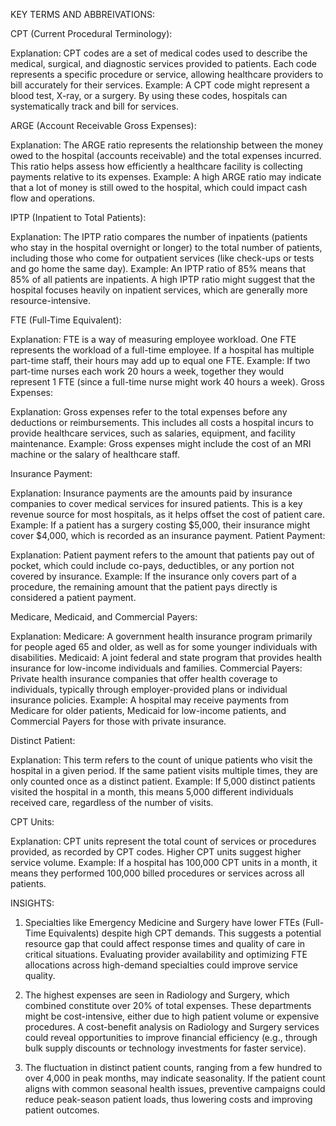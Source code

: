 KEY TERMS AND ABBREIVATIONS:

CPT (Current Procedural Terminology):

Explanation: CPT codes are a set of medical codes used to describe the medical, surgical, and diagnostic services provided to patients. Each code represents a specific procedure or service, allowing healthcare providers to bill accurately for their services.
Example: A CPT code might represent a blood test, X-ray, or a surgery. By using these codes, hospitals can systematically track and bill for services.

ARGE (Account Receivable Gross Expenses):

Explanation: The ARGE ratio represents the relationship between the money owed to the hospital (accounts receivable) and the total expenses incurred. This ratio helps assess how efficiently a healthcare facility is collecting payments relative to its expenses.
Example: A high ARGE ratio may indicate that a lot of money is still owed to the hospital, which could impact cash flow and operations.

IPTP (Inpatient to Total Patients):

Explanation: The IPTP ratio compares the number of inpatients (patients who stay in the hospital overnight or longer) to the total number of patients, including those who come for outpatient services (like check-ups or tests and go home the same day).
Example: An IPTP ratio of 85% means that 85% of all patients are inpatients. A high IPTP ratio might suggest that the hospital focuses heavily on inpatient services, which are generally more resource-intensive.

FTE (Full-Time Equivalent):

Explanation: FTE is a way of measuring employee workload. One FTE represents the workload of a full-time employee. If a hospital has multiple part-time staff, their hours may add up to equal one FTE.
Example: If two part-time nurses each work 20 hours a week, together they would represent 1 FTE (since a full-time nurse might work 40 hours a week).
Gross Expenses:

Explanation: Gross expenses refer to the total expenses before any deductions or reimbursements. This includes all costs a hospital incurs to provide healthcare services, such as salaries, equipment, and facility maintenance.
Example: Gross expenses might include the cost of an MRI machine or the salary of healthcare staff.

Insurance Payment:

Explanation: Insurance payments are the amounts paid by insurance companies to cover medical services for insured patients. This is a key revenue source for most hospitals, as it helps offset the cost of patient care.
Example: If a patient has a surgery costing $5,000, their insurance might cover $4,000, which is recorded as an insurance payment.
Patient Payment:

Explanation: Patient payment refers to the amount that patients pay out of pocket, which could include co-pays, deductibles, or any portion not covered by insurance.
Example: If the insurance only covers part of a procedure, the remaining amount that the patient pays directly is considered a patient payment.

Medicare, Medicaid, and Commercial Payers:

Explanation:
Medicare: A government health insurance program primarily for people aged 65 and older, as well as for some younger individuals with disabilities.
Medicaid: A joint federal and state program that provides health insurance for low-income individuals and families.
Commercial Payers: Private health insurance companies that offer health coverage to individuals, typically through employer-provided plans or individual insurance policies.
Example: A hospital may receive payments from Medicare for older patients, Medicaid for low-income patients, and Commercial Payers for those with private insurance.

Distinct Patient:


Explanation: This term refers to the count of unique patients who visit the hospital in a given period. If the same patient visits multiple times, they are only counted once as a distinct patient.
Example: If 5,000 distinct patients visited the hospital in a month, this means 5,000 different individuals received care, regardless of the number of visits.

CPT Units:

Explanation: CPT units represent the total count of services or procedures provided, as recorded by CPT codes. Higher CPT units suggest higher service volume.
Example: If a hospital has 100,000 CPT units in a month, it means they performed 100,000 billed procedures or services across all patients.




INSIGHTS:
1) Specialties like Emergency Medicine and Surgery have lower FTEs (Full-Time Equivalents) despite high CPT demands. 
   This suggests a potential resource gap that could affect response times and quality of care in critical situations. 
   Evaluating provider availability and optimizing FTE allocations across high-demand specialties could improve service quality.

2) The highest expenses are seen in Radiology and Surgery, which combined constitute over 20% of total expenses. These departments might be cost-intensive, either due to high patient volume 
   or expensive procedures. A cost-benefit analysis on Radiology and Surgery services could reveal opportunities to improve financial efficiency (e.g., through bulk supply discounts or technology investments for faster service).

3) The fluctuation in distinct patient counts, ranging from a few hundred to over 4,000 in peak months, may indicate seasonality. 
   If the patient count aligns with common seasonal health issues, preventive campaigns could reduce peak-season patient loads, thus lowering costs and improving patient outcomes.
